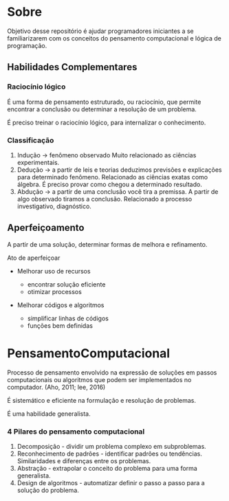 # Sobre

Objetivo desse repositório é ajudar programadores iniciantes a se familiarizarem com os conceitos do pensamento computacional e lógica de programação.

## Habilidades Complementares

### Raciocínio lógico

É uma forma de pensamento estruturado, ou raciocínio, que permite encontrar a conclusão ou determinar a resolução de um problema.

É preciso treinar o raciocínio lógico, para internalizar o conhecimento.

### Classificação
1. Indução -> fenômeno observado
Muito relacionado as ciências experimentais.
2. Dedução -> a partir de leis e teorias deduzimos previsões e explicações para determinado fenômeno.
Relacionado as ciências exatas como álgebra.
É preciso provar como chegou a determinado resultado.
3. Abdução -> a partir de uma conclusão você tira a premissa. A partir de algo observado tiramos a conclusão.
Relacionado a processo investigativo, diagnóstico.


## Aperfeiçoamento

A partir de uma solução, determinar formas de melhora e refinamento.

Ato de aperfeiçoar 
* Melhorar uso de recursos 
    * encontrar solução eficiente 
    * otimizar processos

* Melhorar códigos e algoritmos
    * simplificar linhas de códigos
    * funções bem definidas

# PensamentoComputacional

Processo de pensamento envolvido na expressão de soluções em passos computacionais ou algoritmos que podem ser implementados no computador. (Aho, 2011; lee, 2016)

É sistemático e eficiente na formulação e resolução de problemas. 

É uma habilidade generalista.

### 4 Pilares do pensamento computacional
1. Decomposição - dividir um problema complexo em subproblemas.
2. Reconhecimento de padrões - identificar padrões ou tendências. Similaridades e diferenças entre os problemas.
3. Abstração - extrapolar o conceito do problema para uma forma generalista.
4. Design de algoritmos - automatizar definir o passo a passo para a solução do problema.
